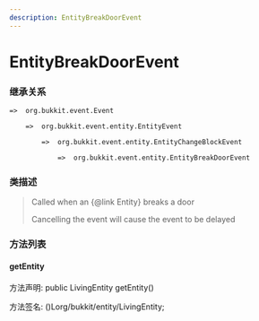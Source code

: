 ```yaml
---
description: EntityBreakDoorEvent
---
```


# EntityBreakDoorEvent

### 继承关系

    =>  org.bukkit.event.Event

        =>  org.bukkit.event.entity.EntityEvent

            =>  org.bukkit.event.entity.EntityChangeBlockEvent

                =>  org.bukkit.event.entity.EntityBreakDoorEvent

### 类描述

> Called when an {@link Entity} breaks a door
>
> <p>
>
> Cancelling the event will cause the event to be delayed

### 方法列表

#### getEntity

方法声明: public LivingEntity getEntity()

方法签名: ()Lorg/bukkit/entity/LivingEntity;